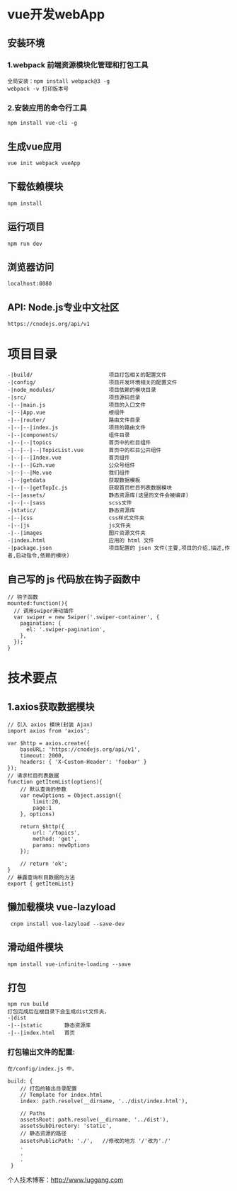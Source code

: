 # vue开发webApp
## 安装环境
### 1.webpack 前端资源模块化管理和打包工具
    全局安装：npm install webpack@3 -g
    webpack -v 打印版本号
### 2.安装应用的命令行工具
    npm install vue-cli -g
## 生成vue应用
    vue init webpack vueApp
## 下载依赖模块
    npm install 
## 运行项目
    npm run dev
## 浏览器访问
    localhost:8080
## API: Node.js专业中文社区
	https://cnodejs.org/api/v1
# 项目目录
	-|build/ 						项目打包相关的配置文件
	-|config/						项目开发环境相关的配置文件
	-|node_modules/					项目依赖的模块目录
	-|src/ 							项目源码目录
	-|--|main.js 					项目的入口文件
	-|--|App.vue 					根组件
	-|--|router/					路由文件目录
	-|--|--|index.js				项目的路由文件
	-|--|components/				组件目录
	-|--|--|topics					首页中的栏目组件
	-|--|--|--|TopicList.vue		首页中的栏目公共组件
	-|--|--|Index.vue				首页组件
	-|--|--|Gzh.vue					公众号组件
	-|--|--|Me.vue					我们组件
	-|--|getdata					获取数据模板
	-|--|--|getTopIc.js				获取首页栏目列表数据模块
	-|--|assets/					静态资源库(这里的文件会被编译)
	-|--|--|sass					scss文件
	-|static/ 						静态资源库
	-|--|css						css样式文件夹
	-|--|js							js文件夹
	-|--|images						图片资源文件夹
	-|index.html    				应用的 html 文件
	-|package.json 					项目配置的 json 文件(主要,项目的介绍,描述,作者,启动指令,依赖的模块)    


## 自己写的 js 代码放在钩子函数中

	// 钩子函数
    mounted:function(){
      // 调用swiper滑动插件
      var swiper = new Swiper('.swiper-container', {
        pagination: {
          el: '.swiper-pagination',
        },
      });
    }
# 技术要点
## 1.axios获取数据模块
	// 引入 axios 模块(封装 Ajax)
	import axios from 'axios';

	var $http = axios.create({
		baseURL: 'https://cnodejs.org/api/v1',
		timeout: 2000,
		headers: { 'X-Custom-Header': 'foobar' }
	});
	// 请求栏目列表数据
	function getItemList(options){
		// 默认查询的参数
		var newOptions = Object.assign({
			limit:20,
			page:1
		}, options)

		return $http({
			url: '/topics',
			method: 'get',       
			params: newOptions
		});

		// return 'ok';
	}
	// 暴露查询栏目数据的方法
	export { getItemList}

## 懒加载模块 vue-lazyload 
	 cnpm install vue-lazyload --save-dev

## 滑动组件模块 
	npm install vue-infinite-loading --save

## 打包
	npm run build 
	打包完成后在根目录下会生成dist文件夹，
	-|dist
	-|--|static       静态资源库
	-|--|index.html   首页

### 打包输出文件的配置:
	在/config/index.js 中，

	build: {
		// 打包的输出目录配置
		// Template for index.html
		index: path.resolve(__dirname, '../dist/index.html'),

		// Paths
		assetsRoot: path.resolve(__dirname, '../dist'),
		assetsSubDirectory: 'static',
		// 静态资源的路径
		assetsPublicPath: './',   //修改的地方 '/'改为'./'
		.
		.
		.
	 }
   
   
   个人技术博客：http://www.luggang.com
